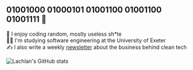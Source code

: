 ## 01001000 01000101 01001100 01001100 01001111 👋

🚀 I enjoy coding random, mostly useless sh*te<br/>
🧑‍🎓 I'm studying software engineering at the University of Exeter<br/>
✍️ I also write a weekly [newsletter](https://www.wattsforward.com/) about the business behind clean tech<br/>

![Lachlan's GitHub stats](https://github-readme-stats.vercel.app/api?username=lachlan-cooney&show_icons=true&theme=github_dark)
